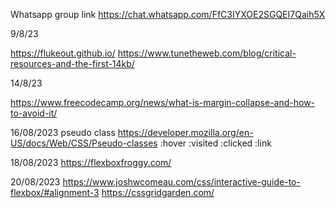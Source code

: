 Whatsapp group link 
https://chat.whatsapp.com/FfC3IYXOE2SGQEI7Qaih5X

9/8/23

https://flukeout.github.io/
https://www.tunetheweb.com/blog/critical-resources-and-the-first-14kb/

14/8/23

https://www.freecodecamp.org/news/what-is-margin-collapse-and-how-to-avoid-it/


16/08/2023
pseudo class
https://developer.mozilla.org/en-US/docs/Web/CSS/Pseudo-classes
:hover :visited :clicked :link

18/08/2023
https://flexboxfroggy.com/

20/08/2023
https://www.joshwcomeau.com/css/interactive-guide-to-flexbox/#alignment-3
https://cssgridgarden.com/